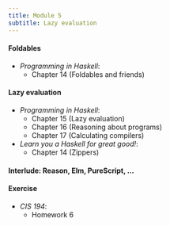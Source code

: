 ```yaml
---
title: Module 5
subtitle: Lazy evaluation
---
```


#### Foldables

* <cite>Programming in Haskell</cite>:
  - Chapter 14 (Foldables and friends)

#### Lazy evaluation

* <cite>Programming in Haskell</cite>:
  - Chapter 15 (Lazy evaluation)
  - Chapter 16 (Reasoning about programs)
  - Chapter 17 (Calculating compilers)
* <cite>Learn you a Haskell for great good!</cite>:
  - Chapter 14 (Zippers)

#### Interlude: Reason, Elm, PureScript, ...

#### Exercise

* <cite>CIS 194</cite>:
  - Homework 6
